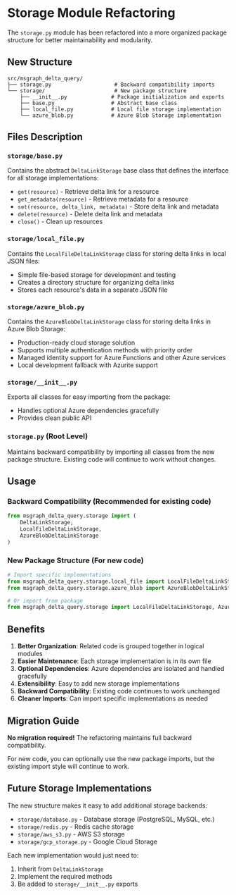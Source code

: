 # Storage Module Refactoring

The `storage.py` module has been refactored into a more organized package structure for better maintainability and modularity.

## New Structure

```
src/msgraph_delta_query/
├── storage.py                    # Backward compatibility imports
└── storage/                      # New package structure
    ├── __init__.py              # Package initialization and exports
    ├── base.py                  # Abstract base class
    ├── local_file.py            # Local file storage implementation
    └── azure_blob.py            # Azure Blob Storage implementation
```

## Files Description

### `storage/base.py`
Contains the abstract `DeltaLinkStorage` base class that defines the interface for all storage implementations:
- `get(resource)` - Retrieve delta link for a resource
- `get_metadata(resource)` - Retrieve metadata for a resource
- `set(resource, delta_link, metadata)` - Store delta link and metadata
- `delete(resource)` - Delete delta link and metadata
- `close()` - Clean up resources

### `storage/local_file.py`
Contains the `LocalFileDeltaLinkStorage` class for storing delta links in local JSON files:
- Simple file-based storage for development and testing
- Creates a directory structure for organizing delta links
- Stores each resource's data in a separate JSON file

### `storage/azure_blob.py`
Contains the `AzureBlobDeltaLinkStorage` class for storing delta links in Azure Blob Storage:
- Production-ready cloud storage solution
- Supports multiple authentication methods with priority order
- Managed identity support for Azure Functions and other Azure services
- Local development fallback with Azurite support

### `storage/__init__.py`
Exports all classes for easy importing from the package:
- Handles optional Azure dependencies gracefully
- Provides clean public API

### `storage.py` (Root Level)
Maintains backward compatibility by importing all classes from the new package structure.
Existing code will continue to work without changes.

## Usage

### Backward Compatibility (Recommended for existing code)
```python
from msgraph_delta_query.storage import (
    DeltaLinkStorage,
    LocalFileDeltaLinkStorage,
    AzureBlobDeltaLinkStorage
)
```

### New Package Structure (For new code)
```python
# Import specific implementations
from msgraph_delta_query.storage.local_file import LocalFileDeltaLinkStorage
from msgraph_delta_query.storage.azure_blob import AzureBlobDeltaLinkStorage

# Or import from package
from msgraph_delta_query.storage import LocalFileDeltaLinkStorage, AzureBlobDeltaLinkStorage
```

## Benefits

1. **Better Organization**: Related code is grouped together in logical modules
2. **Easier Maintenance**: Each storage implementation is in its own file
3. **Optional Dependencies**: Azure dependencies are isolated and handled gracefully
4. **Extensibility**: Easy to add new storage implementations
5. **Backward Compatibility**: Existing code continues to work unchanged
6. **Cleaner Imports**: Can import specific implementations as needed

## Migration Guide

**No migration required!** The refactoring maintains full backward compatibility. 

For new code, you can optionally use the new package imports, but the existing import style will continue to work.

## Future Storage Implementations

The new structure makes it easy to add additional storage backends:

- `storage/database.py` - Database storage (PostgreSQL, MySQL, etc.)
- `storage/redis.py` - Redis cache storage
- `storage/aws_s3.py` - AWS S3 storage
- `storage/gcp_storage.py` - Google Cloud Storage

Each new implementation would just need to:
1. Inherit from `DeltaLinkStorage`
2. Implement the required methods
3. Be added to `storage/__init__.py` exports
